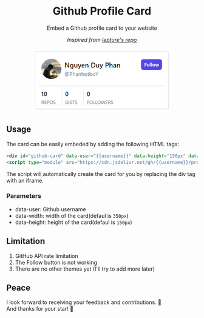 <h1 align='center'>Github Profile Card</h1>

<p align='center'>Embed a Github profile card to your website</p>

<p align='center'>
        <i>Inspired from <a href='https://github.com/lepture/github-cards'>lepture's repo</a></i>
</p>

<p align='center'>
        <img src='./assets//sample-card.png' alt='Sample card' />
</p>

## Usage

The card can be easily embeded by adding the following HTML tags:

```HTML
<div id="github-card" data-user="{{username}}" data-height="150px" data-width="350px"></div>
<script type="module" src="https://cdn.jsdelivr.net/gh/{{username}}/profile-card@1.0.1/jsdelivr/widget.js"></script>
```

The script will automatically create the card for you by replacing the div tag with an iframe.

### Parameters

- data-user: Github username
- data-width: width of the card(defaul is `350px`)
- data-height: height of the card(defaul is `150px`)

## Limitation

1. GitHub API rate limitation
2. The Follow button is not working
3. There are no other themes yet (I'll try to add more later)

## Peace

I look forward to receiving your feedback and contributions. 🙌\
And thanks for your star! 🤞
